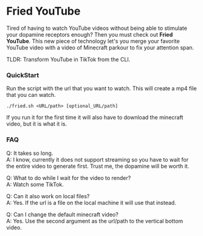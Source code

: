# Fried YouTube

Tired of having to watch YouTube videos without being able to stimulate your
dopamine receptors enough? Then you must check out **Fried YouTube**. This new
piece of technology let's you merge your favorite YouTube video with a video of
Minecraft parkour to fix your attention span.

TLDR: Transform YouTube in TikTok from the CLI.

### QuickStart

Run the script with the url that you want to watch. This will create a mp4 file
that you can watch.

```console
./fried.sh <URL/path> [optional_URL/path]
```

If you run it for the first time it will also have to download the minecraft
video, but it is what it is.

### FAQ

Q: It takes so long.\
A: I know, currently it does not support streaming so you have to wait for the
entire video to generate first. Trust me, the dopamine will be worth it.

Q: What to do while I wait for the video to render?\
A: Watch some TikTok.

Q: Can it also work on local files?\
A: Yes. If the url is a file on the local machine it will use that instead.

Q: Can I change the default minecraft video?\
A: Yes. Use the second argument as the url/path to the vertical bottom video.
